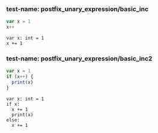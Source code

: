 
### test-name: postfix_unary_expression/basic_inc

```typescript
var x = 1
x++
```
```gdscript
var x: int = 1
x += 1
```


### test-name: postfix_unary_expression/basic_inc2

```typescript
var x = 1
if (x++) {
  print(x)
}
```
```gdscript
var x: int = 1
if x:
  x += 1
  print(x)
else:
  x += 1
```

